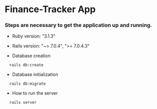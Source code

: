 # Finance-Tracker App

### Steps are necessary to get the application up and running.

- Ruby version: "3.1.3"

- Rails version: "~> 7.0.4", ">= 7.0.4.3"

- Database creation

```
  rails db:create
```

- Database initialization

```
  rails db:migrate
```

- How to run the server

```
  rails server
```
